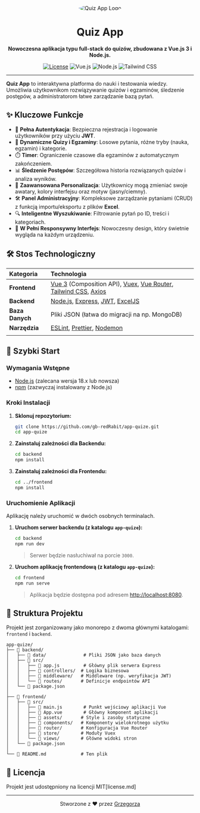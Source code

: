 <div align="center">
  <img src="https://via.placeholder.com/150/4FC08D/FFFFFF?text=QA" alt="Quiz App Logo" style="border-radius: 50%;">
  <h1>Quiz App</h1>
  <p>
    <strong>Nowoczesna aplikacja typu full-stack do quizów, zbudowana z Vue.js 3 i Node.js.</strong>
  </p>
  <p>
    <a href="https://github.com/gb-redRabit/app-quize/blob/main/LICENSE"><img src="https://img.shields.io/badge/license-MIT-blue.svg" alt="License"></a>
    <img src="https://img.shields.io/badge/Vue.js-3.x-4FC08D?logo=vue.js&style=flat-square" alt="Vue.js">
    <img src="https://img.shields.io/badge/Node.js-18.x-339933?logo=node.js&style=flat-square" alt="Node.js">
    <img src="https://img.shields.io/badge/Tailwind_CSS-3.x-38B2AC?logo=tailwind-css&style=flat-square" alt="Tailwind CSS">
  </p>
</div>

---

**Quiz App** to interaktywna platforma do nauki i testowania wiedzy. Umożliwia użytkownikom rozwiązywanie quizów i egzaminów, śledzenie postępów, a administratorom łatwe zarządzanie bazą pytań.

## ✨ Kluczowe Funkcje

- 🔐 **Pełna Autentykacja**: Bezpieczna rejestracja i logowanie użytkowników przy użyciu **JWT**.
- 📝 **Dynamiczne Quizy i Egzaminy**: Losowe pytania, różne tryby (nauka, egzamin) i kategorie.
- ⏱️ **Timer**: Ograniczenie czasowe dla egzaminów z automatycznym zakończeniem.
- 📊 **Śledzenie Postępów**: Szczegółowa historia rozwiązanych quizów i analiza wyników.
- 🎨 **Zaawansowana Personalizacja**: Użytkownicy mogą zmieniać swoje awatary, kolory interfejsu oraz motyw (jasny/ciemny).
- 🛠️ **Panel Administracyjny**: Kompleksowe zarządzanie pytaniami (CRUD) z funkcją importu/eksportu z plików **Excel**.
- 🔍 **Inteligentne Wyszukiwanie**: Filtrowanie pytań po ID, treści i kategoriach.
- 📱 **W Pełni Responsywny Interfejs**: Nowoczesny design, który świetnie wygląda na każdym urządzeniu.

## 🛠️ Stos Technologiczny

| Kategoria       | Technologia                                                                                                                                                                                         |
| :-------------- | :-------------------------------------------------------------------------------------------------------------------------------------------------------------------------------------------------- |
| **Frontend**    | [Vue 3](https://vuejs.org/) (Composition API), [Vuex](https://vuex.vuejs.org/), [Vue Router](https://router.vuejs.org/), [Tailwind CSS](https://tailwindcss.com/), [Axios](https://axios-http.com/) |
| **Backend**     | [Node.js](https://nodejs.org/), [Express](https://expressjs.com/), [JWT](https://jwt.io/), [ExcelJS](https://github.com/exceljs/exceljs)                                                            |
| **Baza Danych** | Pliki JSON (łatwa do migracji na np. MongoDB)                                                                                                                                                       |
| **Narzędzia**   | [ESLint](https://eslint.org/), [Prettier](https://prettier.io/), [Nodemon](https://nodemon.io/)                                                                                                     |
|                 |

## 🚀 Szybki Start

### Wymagania Wstępne

- [Node.js](https://nodejs.org/) (zalecana wersja 18.x lub nowsza)
- [npm](https://www.npmjs.com/) (zazwyczaj instalowany z Node.js)

### Kroki Instalacji

1.  **Sklonuj repozytorium:**

    ```bash
    git clone https://github.com/gb-redRabit/app-quize.git
    cd app-quize
    ```

2.  **Zainstaluj zależności dla Backendu:**

    ```bash
    cd backend
    npm install
    ```

3.  **Zainstaluj zależności dla Frontendu:**
    ```bash
    cd ../frontend
    npm install
    ```

### Uruchomienie Aplikacji

Aplikację należy uruchomić w dwóch osobnych terminalach.

1.  **Uruchom serwer backendu (z katalogu `app-quize`):**

    ```bash
    cd backend
    npm run dev
    ```

    > Serwer będzie nasłuchiwał na porcie `3000`.

2.  **Uruchom aplikację frontendową (z katalogu `app-quize`):**
    ```bash
    cd frontend
    npm run serve
    ```
    > Aplikacja będzie dostępna pod adresem [http://localhost:8080](http://localhost:8080).

## 📂 Struktura Projektu

Projekt jest zorganizowany jako monorepo z dwoma głównymi katalogami: `frontend` i `backend`.

```
app-quize/
├── 📁 backend/
│   ├── 📁 data/              # Pliki JSON jako baza danych
│   ├── 📁 src/
│   │   ├── 📄 app.js         # Główny plik serwera Express
│   │   ├── 📁 controllers/  # Logika biznesowa
│   │   ├── 📁 middleware/   # Middleware (np. weryfikacja JWT)
│   │   └── 📁 routes/       # Definicje endpointów API
│   └── 📄 package.json
│
├── 📁 frontend/
│   ├── 📁 src/
│   │   ├── 📄 main.js        # Punkt wejściowy aplikacji Vue
│   │   ├── 📄 App.vue        # Główny komponent aplikacji
│   │   ├── 📁 assets/       # Style i zasoby statyczne
│   │   ├── 📁 components/   # Komponenty wielokrotnego użytku
│   │   ├── 📁 router/       # Konfiguracja Vue Router
│   │   ├── 📁 store/        # Moduły Vuex
│   │   └── 📁 views/        # Główne widoki stron
│   └── 📄 package.json
│
└── 📄 README.md             # Ten plik
```

## 📜 Licencja

Projekt jest udostępniony na licencji MIT[license.md]

---

<div align="center">
  Stworzone z ❤️ przez <a href="https://github.com/gb-redRabit">Grzegorza</a>
</div>
